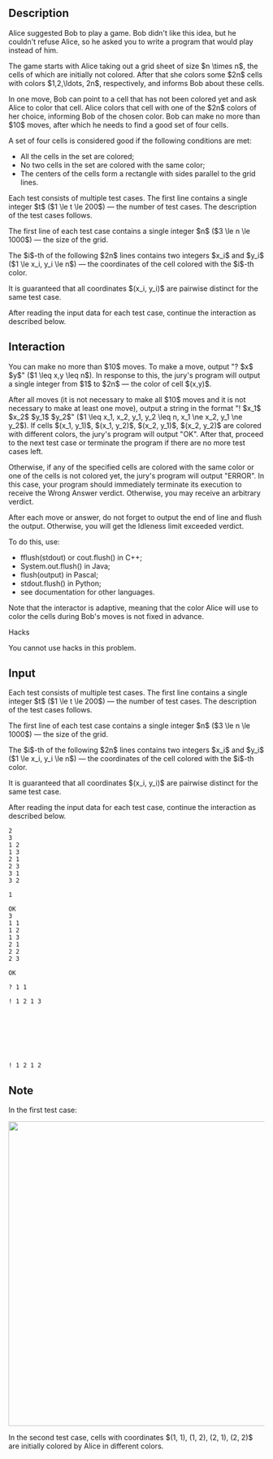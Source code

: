 ## Description

<div><p>Alice suggested Bob to play a game. Bob didn't like this idea, but he couldn't refuse Alice, so he asked you to write a program that would play instead of him.</p><p>The game starts with Alice taking out a grid sheet of size $n \times n$, the cells of which are <span class="tex-font-style-bf">initially not colored</span>. After that she colors some $2n$ cells with colors $1,2,\ldots, 2n$, respectively, and informs Bob about these cells.</p><p>In one move, Bob can point to a cell that has not been colored yet and ask Alice to color that cell. Alice colors that cell with one of the $2n$ colors of her choice, informing Bob of the chosen color. Bob can make no more than $10$ moves, after which he needs to find a <span class="tex-font-style-it">good</span> set of four cells.</p><p>A set of four cells is considered good if the following conditions are met:</p><ul> <li> All the cells in the set are colored; </li><li> No two cells in the set are colored with the same color; </li><li> The centers of the cells form a rectangle with sides parallel to the grid lines. </li></ul></div><div class="input-specification"><p>Each test consists of multiple test cases. The first line contains a single integer $t$ ($1 \le t \le 200$) — the number of test cases. The description of the test cases follows.</p><p>The first line of each test case contains a single integer $n$ ($3 \le n \le 1000$) — the size of the grid.</p><p>The $i$-th of the following $2n$ lines contains two integers $x_i$ and $y_i$ ($1 \le x_i, y_i \le n$) — the coordinates of the cell colored with the $i$-th color.</p><p>It is guaranteed that all coordinates $(x_i, y_i)$ are pairwise distinct for the same test case.</p><p>After reading the input data for each test case, continue the interaction as described below.</p></div><div><h2>Interaction</h2><p>You can make no more than $10$ moves. To make a move, output "<span class="tex-font-style-tt">?</span> $x$ $y$" ($1 \leq x,y \leq n$). In response to this, the jury's program will output a single integer from $1$ to $2n$&nbsp;— the color of cell $(x,y)$.</p><p>After all moves (it is not necessary to make all $10$ moves and it is not necessary to make at least one move), output a string in the format "<span class="tex-font-style-tt">!</span> $x_1$ $x_2$ $y_1$ $y_2$" ($1 \leq x_1, x_2, y_1, y_2 \leq n, x_1 \ne x_2, y_1 \ne y_2$). If cells $(x_1, y_1)$, $(x_1, y_2)$, $(x_2, y_1)$, $(x_2, y_2)$ are colored with different colors, the jury's program will output "<span class="tex-font-style-tt">OK</span>". After that, proceed to the next test case or terminate the program if there are no more test cases left.</p><p>Otherwise, if any of the specified cells are colored with the same color or one of the cells is not colored yet, the jury's program will output "<span class="tex-font-style-tt">ERROR</span>". In this case, your program should immediately terminate its execution to receive the <span class="tex-font-style-tt">Wrong Answer</span> verdict. Otherwise, you may receive an arbitrary verdict.</p><p>After each move or answer, do not forget to output the end of line and flush the output. Otherwise, you will get the <span class="tex-font-style-tt">Idleness limit exceeded</span> verdict.</p><p>To do this, use:</p><ul> <li> <span class="tex-font-style-tt">fflush(stdout)</span> or <span class="tex-font-style-tt">cout.flush()</span> in C++; </li><li> <span class="tex-font-style-tt">System.out.flush()</span> in Java; </li><li> <span class="tex-font-style-tt">flush(output)</span> in Pascal; </li><li> <span class="tex-font-style-tt">stdout.flush()</span> in Python; </li><li> see documentation for other languages. </li></ul><p>Note that the interactor is <span class="tex-font-style-bf">adaptive</span>, meaning that the color Alice will use to color the cells during Bob's moves is not fixed in advance.</p><p><span class="tex-font-style-bf">Hacks</span></p><p>You cannot use hacks in this problem.</p></div>

## Input

<p>Each test consists of multiple test cases. The first line contains a single integer $t$ ($1 \le t \le 200$) — the number of test cases. The description of the test cases follows.</p><p>The first line of each test case contains a single integer $n$ ($3 \le n \le 1000$) — the size of the grid.</p><p>The $i$-th of the following $2n$ lines contains two integers $x_i$ and $y_i$ ($1 \le x_i, y_i \le n$) — the coordinates of the cell colored with the $i$-th color.</p><p>It is guaranteed that all coordinates $(x_i, y_i)$ are pairwise distinct for the same test case.</p><p>After reading the input data for each test case, continue the interaction as described below.</p>





```input1
2
3
1 2
1 3
2 1
2 3
3 1
3 2

1

OK
3
1 1
1 2
1 3
2 1
2 2
2 3

OK
```




```output1
? 1 1

! 1 2 1 3








! 1 2 1 2
```



## Note

<p>In the first test case:</p><center>  <img class="tex-graphics" src="file://j3jQfXod.png" style="max-width: 100.0%;max-height: 100.0%;" width="600px">   </center><p>In the second test case, cells with coordinates $(1, 1), (1, 2), (2, 1), (2, 2)$ are initially colored by Alice in different colors.</p>
